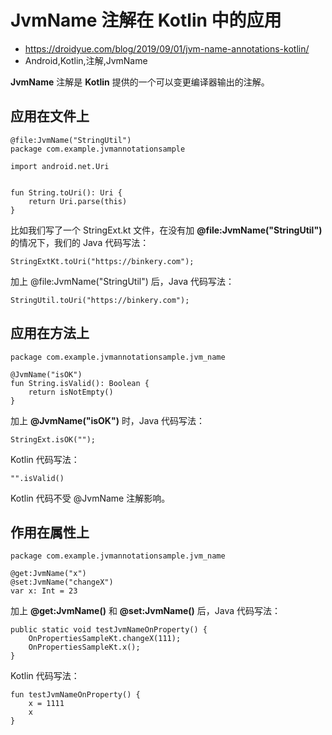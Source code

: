 # JvmName 注解在 Kotlin 中的应用
- https://droidyue.com/blog/2019/09/01/jvm-name-annotations-kotlin/
- Android,Kotlin,注解,JvmName

**JvmName** 注解是 **Kotlin** 提供的一个可以变更编译器输出的注解。

## 应用在文件上

    @file:JvmName("StringUtil")
    package com.example.jvmannotationsample

    import android.net.Uri


    fun String.toUri(): Uri {
        return Uri.parse(this)
    }
    
比如我们写了一个 StringExt.kt 文件，在没有加 **@file:JvmName("StringUtil")** 的情况下，我们的 Java 代码写法：

    StringExtKt.toUri("https://binkery.com");
    
加上 @file:JvmName("StringUtil") 后，Java 代码写法：

    StringUtil.toUri("https://binkery.com");
    
    
## 应用在方法上

    package com.example.jvmannotationsample.jvm_name

    @JvmName("isOK")
    fun String.isValid(): Boolean {
        return isNotEmpty()
    }
    
加上 **@JvmName("isOK")** 时，Java 代码写法：

    StringExt.isOK("");

Kotlin 代码写法：

    "".isValid()

Kotlin 代码不受 @JvmName 注解影响。
    
## 作用在属性上

    package com.example.jvmannotationsample.jvm_name

    @get:JvmName("x")
    @set:JvmName("changeX")
    var x: Int = 23
    
加上 **@get:JvmName()** 和 **@set:JvmName()** 后，Java 代码写法：

    public static void testJvmNameOnProperty() {
        OnPropertiesSampleKt.changeX(111);
        OnPropertiesSampleKt.x();
    }
    
Kotlin 代码写法：
    
    fun testJvmNameOnProperty() {
        x = 1111
        x
    }

